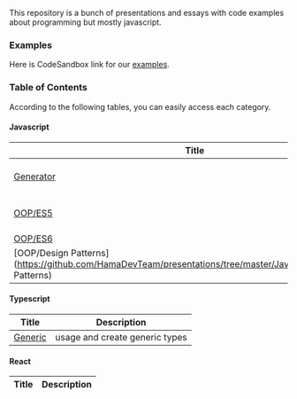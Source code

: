 This repository is a bunch of presentations and essays with code examples about programming but mostly javascript.

### Examples
Here is CodeSandbox link for our [examples](https://githubbox.com/HamaDevTeam/presentations).


### Table of  Contents
According to the following tables, you can easily access each category.

#### Javascript

|  Title | Description |
| ------------- | ------------- | 
| [Generator](https://github.com/HamaDevTeam/presentations/tree/master/JavaScript/Generator/generators) | generator functions and iterator |
| [OOP/ES5](https://github.com/HamaDevTeam/presentations/tree/master/JavaScript/OOP/ES5) | constructors and prototypes|
| [OOP/ES6](https://github.com/HamaDevTeam/presentations/tree/master/JavaScript/OOP/ES6) | classes|
| [OOP/Design Patterns](https://github.com/HamaDevTeam/presentations/tree/master/JavaScript/OOP/Design\ Patterns) | some design patterns|


#### Typescript 

|  Title | Description |
| ------------- | ------------- |
| [Generic](https://github.com/HamaDevTeam/presentations/tree/master/TypeScript/generics) | usage and create generic types |


#### React

|  Title | Description |
| ------------- | ------------- |
